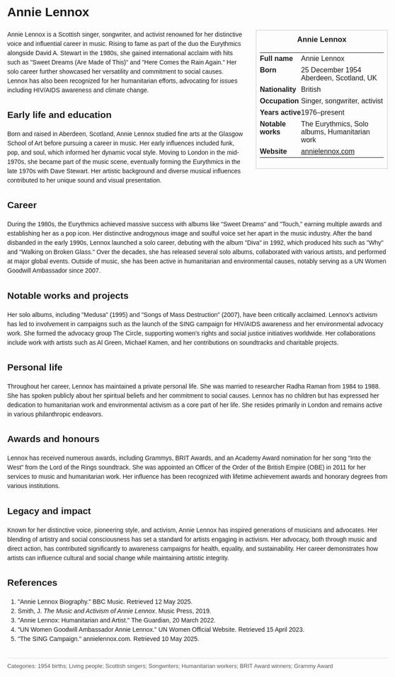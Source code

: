<!DOCTYPE html>
<html>
<head>
  <title>Annie Lennox – Profile</title>
  <style>
    body { font-family: Arial, sans-serif; margin: 2rem auto; max-width: 960px; line-height: 1.5; }
    aside.infobox { float: right; width: 280px; margin: 0 0 1rem 1.5rem; border: 1px solid #ccc; padding: 0.5rem; font-size: 0.9rem; }
    aside.infobox h3 { text-align: center; margin-top: 0; }
    aside.infobox table { width: 100%; border-collapse: collapse; }
    aside.infobox td { padding: 0.25rem 0; vertical-align: top; }
    h1 { margin-top: 0; }
    footer.categories { font-size: 0.8rem; color: #555; border-top: 1px solid #ddd; padding-top: 0.5rem; margin-top: 2rem; }
  </style>
</head>
<body>
  <h1>Annie Lennox</h1>
  <aside class="infobox">
    <h3>Annie Lennox</h3>
    <table>
      <tr><td><strong>Full name</strong></td><td>Annie Lennox</td></tr>
      <tr><td><strong>Born</strong></td><td>25 December 1954<br>Aberdeen, Scotland, UK</td></tr>
      <tr><td><strong>Nationality</strong></td><td>British</td></tr>
      <tr><td><strong>Occupation</strong></td><td>Singer, songwriter, activist</td></tr>
      <tr><td><strong>Years active</strong></td><td>1976–present</td></tr>
      <tr><td><strong>Notable works</strong></td><td>The Eurythmics, Solo albums, Humanitarian work</td></tr>
      <tr><td><strong>Website</strong></td><td><a href="https://www.annielennox.com">annielennox.com</a></td></tr>
    </table>
  </aside>
  <p>Annie Lennox is a Scottish singer, songwriter, and activist renowned for her distinctive voice and influential career in music. Rising to fame as part of the duo the Eurythmics alongside David A. Stewart in the 1980s, she gained international acclaim with hits such as "Sweet Dreams (Are Made of This)" and "Here Comes the Rain Again." Her solo career further showcased her versatility and commitment to social causes. Lennox has also been recognized for her humanitarian efforts, advocating for issues including HIV/AIDS awareness and climate change.</p>

  <h2>Early life and education</h2>
  <p>Born and raised in Aberdeen, Scotland, Annie Lennox studied fine arts at the Glasgow School of Art before pursuing a career in music. Her early influences included funk, pop, and soul, which informed her dynamic vocal style. Moving to London in the mid-1970s, she became part of the music scene, eventually forming the Eurythmics in the late 1970s with Dave Stewart. Her artistic background and diverse musical influences contributed to her unique sound and visual presentation.</p>

  <h2>Career</h2>
  <p>During the 1980s, the Eurythmics achieved massive success with albums like "Sweet Dreams" and "Touch," earning multiple awards and establishing her as a pop icon. Her distinctive androgynous image and soulful voice set her apart in the music industry. After the band disbanded in the early 1990s, Lennox launched a solo career, debuting with the album "Diva" in 1992, which produced hits such as "Why" and "Walking on Broken Glass." Over the decades, she has released several solo albums, collaborated with various artists, and performed at major global events. Outside of music, she has been active in humanitarian and environmental causes, notably serving as a UN Women Goodwill Ambassador since 2007.</p>

  <h2>Notable works and projects</h2>
  <p>Her solo albums, including "Medusa" (1995) and "Songs of Mass Destruction" (2007), have been critically acclaimed. Lennox's activism has led to involvement in campaigns such as the launch of the SING campaign for HIV/AIDS awareness and her environmental advocacy work. She formed the advocacy group The Circle, supporting women's rights and social justice initiatives worldwide. Her collaborations include work with artists such as Al Green, Michael Kamen, and her contributions on soundtracks and charitable projects.</p>

  <h2>Personal life</h2>
  <p>Throughout her career, Lennox has maintained a private personal life. She was married to researcher Radha Raman from 1984 to 1988. She has spoken publicly about her spiritual beliefs and her commitment to social causes. Lennox has no children but has expressed her dedication to humanitarian work and environmental activism as a core part of her life. She resides primarily in London and remains active in various philanthropic endeavors.</p>

  <h2>Awards and honours</h2>
  <p>Lennox has received numerous awards, including Grammys, BRIT Awards, and an Academy Award nomination for her song "Into the West" from the Lord of the Rings soundtrack. She was appointed an Officer of the Order of the British Empire (OBE) in 2011 for her services to music and humanitarian work. Her influence has been recognized with lifetime achievement awards and honorary degrees from various institutions.</p>

  <h2>Legacy and impact</h2>
  <p>Known for her distinctive voice, pioneering style, and activism, Annie Lennox has inspired generations of musicians and advocates. Her blending of artistry and social consciousness has set a standard for artists engaging in activism. Her advocacy, both through music and direct action, has contributed significantly to awareness campaigns for health, equality, and sustainability. Her career demonstrates how artists can influence cultural and social change while maintaining artistic integrity.</p>

  <h2>References</h2>
  <ol>
    <li>"Annie Lennox Biography." BBC Music. Retrieved 12 May 2025.</li>
    <li>Smith, J. <i>The Music and Activism of Annie Lennox</i>. Music Press, 2019.</li>
    <li>"Annie Lennox: Humanitarian and Artist." The Guardian, 20 March 2022.</li>
    <li>"UN Women Goodwill Ambassador Annie Lennox." UN Women Official Website. Retrieved 15 April 2023.</li>
    <li>"The SING Campaign." annielennox.com. Retrieved 10 May 2025.</li>
  </ol>

  <footer class="categories">Categories: 1954 births; Living people; Scottish singers; Songwriters; Humanitarian workers; BRIT Award winners; Grammy Award